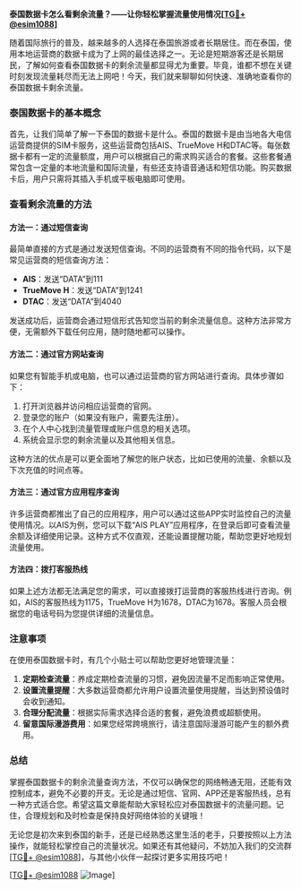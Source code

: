 **泰国数据卡怎么看剩余流量？——让你轻松掌握流量使用情况[[TG💪+ @esim1088](https://t.me/s/esim1088)]**

随着国际旅行的普及，越来越多的人选择在泰国旅游或者长期居住。而在泰国，使用本地运营商的数据卡成为了上网的最佳选择之一。无论是短期游客还是长期居民，了解如何查看泰国数据卡的剩余流量都显得尤为重要。毕竟，谁都不想在关键时刻发现流量耗尽而无法上网吧！今天，我们就来聊聊如何快速、准确地查看你的泰国数据卡剩余流量。

### 泰国数据卡的基本概念

首先，让我们简单了解一下泰国的数据卡是什么。泰国的数据卡是由当地各大电信运营商提供的SIM卡服务，这些运营商包括AIS、TrueMove H和DTAC等。每张数据卡都有一定的流量额度，用户可以根据自己的需求购买适合的套餐。这些套餐通常包含一定量的本地流量和国际流量，有些还支持语音通话和短信功能。购买数据卡后，用户只需将其插入手机或平板电脑即可使用。

### 查看剩余流量的方法

#### 方法一：通过短信查询

最简单直接的方式是通过发送短信查询。不同的运营商有不同的指令代码，以下是常见运营商的短信查询方法：

- **AIS**：发送“DATA”到111
- **TrueMove H**：发送“DATA”到1241
- **DTAC**：发送“DATA”到4040

发送成功后，运营商会通过短信形式告知您当前的剩余流量信息。这种方法非常方便，无需额外下载任何应用，随时随地都可以操作。

#### 方法二：通过官方网站查询

如果您有智能手机或电脑，也可以通过运营商的官方网站进行查询。具体步骤如下：

1. 打开浏览器并访问相应运营商的官网。
2. 登录您的账户（如果没有账户，需要先注册）。
3. 在个人中心找到流量管理或账户信息的相关选项。
4. 系统会显示您的剩余流量以及其他相关信息。

这种方法的优点是可以更全面地了解您的账户状态，比如已使用的流量、余额以及下次充值的时间点等。

#### 方法三：通过官方应用程序查询

许多运营商都推出了自己的应用程序，用户可以通过这些APP实时监控自己的流量使用情况。以AIS为例，您可以下载“AIS PLAY”应用程序，在登录后即可查看流量余额及详细使用记录。这种方式不仅直观，还能设置提醒功能，帮助您更好地规划流量使用。

#### 方法四：拨打客服热线

如果上述方法都无法满足您的需求，可以直接拨打运营商的客服热线进行咨询。例如，AIS的客服热线为1175，TrueMove H为1678，DTAC为1678。客服人员会根据您的电话号码为您提供详细的流量信息。

### 注意事项

在使用泰国数据卡时，有几个小贴士可以帮助您更好地管理流量：

1. **定期检查流量**：养成定期检查流量的习惯，避免因流量不足而影响正常使用。
2. **设置流量提醒**：大多数运营商都允许用户设置流量使用提醒，当达到预设值时会收到通知。
3. **合理分配流量**：根据实际需求选择合适的套餐，避免浪费或超额使用。
4. **留意国际漫游费用**：如果您经常跨境旅行，请注意国际漫游可能产生的额外费用。

### 总结

掌握泰国数据卡的剩余流量查询方法，不仅可以确保您的网络畅通无阻，还能有效控制成本，避免不必要的开支。无论是通过短信、官网、APP还是客服热线，总有一种方式适合您。希望这篇文章能帮助大家轻松应对泰国数据卡的流量问题。记住，合理规划和及时检查是保持良好网络体验的关键哦！

无论您是初次来到泰国的新手，还是已经熟悉这里生活的老手，只要按照以上方法操作，就能轻松掌控自己的流量状况。如果还有其他疑问，不妨加入我们的交流群[[TG💪+ @esim1088](https://t.me/s/esim1088)]，与其他小伙伴一起探讨更多实用技巧吧！

[[TG💪+ @esim1088](https://t.me/s/esim1088) ![Image](https://i.postimg.cc/4NQfJmqS/Snipaste-2025-05-13-00-14-12.png)]